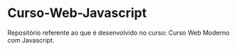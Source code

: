 # Curso-Web-Javascript
Repositório referente ao que é desenvolvido no curso: Curso Web Moderno com Javascript.
